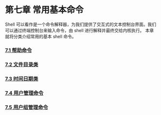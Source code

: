 # 第七章 常用基本命令

Shell 可以看作是一个命令解释器，为我们提供了交互式的文本控制台界面。我们可以通过终端控制台来输入命令，由 shell 进行解释并最终交给内核执行。 本章就将分类介绍常用的基本 shell 命令。

### [7.1 帮助命令](7.1%20帮助命令/7.1%20帮助命令.md)

### [7.2 文件目录类](7.2%20文件目录类/7.2%20文件目录类.md)

### [7.3 时间日期类](7.3%20时间日期类/7.3%20时间日期类.md)

### [7.4 用户管理命令](7.4%20用户管理命令/7.4%20用户管理命令.md)

### [7.5 用户组管理命令](7.5%20用户组管理命令/7.5%20用户组管理命令.md)











